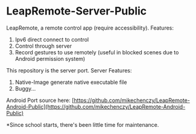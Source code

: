# LeapRemote-Server-Public
LeapRemote, a remote control app (require accessibility).
Features:
1. Ipv6 direct connect to control
2. Control through server
3. Record gestures to use remotely (useful in blocked scenes due to Android permission system)

This repository is the server port.
Server Features:
1. Native-Image generate native executable file
2. Buggy...

Android Port source here: [https://github.com/mikechenczy/LeapRemote-Android-Public](https://github.com/mikechenczy/LeapRemote-Android-Public)

*Since school starts, there's been little time for maintenance.